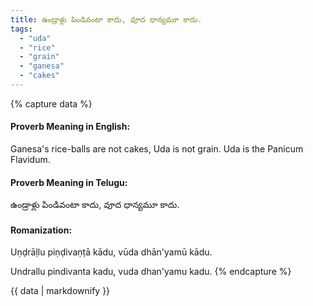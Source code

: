 ```yaml
---
title: ఉండ్రాళ్లు పిండివంటా కాదు, వూద ధాన్యమూ కాదు.
tags:
  - "uda"
  - "rice"
  - "grain"
  - "ganesa"
  - "cakes"
---
```


{% capture data %}
#### Proverb Meaning in English:
Ganesa's rice-balls are not cakes, Uda is not grain.
Uda is the Panicum Flavidum.

#### Proverb Meaning in Telugu:
ఉండ్రాళ్లు పిండివంటా కాదు, వూద ధాన్యమూ కాదు.

#### Romanization:
Uṇḍrāḷlu piṇḍivaṇṭā kādu, vūda dhān'yamū kādu.

Undrallu pindivanta kadu, vuda dhan'yamu kadu.
{% endcapture %}

{{ data | markdownify }}

